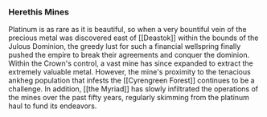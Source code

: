 ### Herethis Mines

Platinum is as rare as it is beautiful, so when a very bountiful vein of the precious metal was discovered east of [[Deastok]] within the bounds of the Julous Dominion, the greedy lust for such a financial wellspring finally pushed the empire to break their agreements and conquer the dominion. Within the Crown's control, a vast mine has since expanded to extract the extremely valuable metal. However, the mine's proximity to the tenacious ankheg population that infests the [[Cyrengreen Forest]] continues to be a challenge. In addition, [[the Myriad]] has slowly infiltrated the operations of the mines over the past fifty years, regularly skimming from the platinum haul to fund its endeavors.